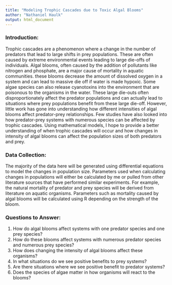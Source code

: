 ```yaml
---
title: "Modeling Trophic Cascades due to Toxic Algal Blooms"
author: "Nathaniel Haulk"
output: html_document
---
```



### Introduction:

Trophic cascades are a phenomenon where a change in the number of predators that lead to large shifts in prey populations. These are often caused by extreme environmental events leading to large die-offs of individuals. Algal blooms, often caused by the addition of pollutants like nitrogen and phosphate, are a major cause of mortality in aquatic communities. these blooms decrease the amount of dissolved oxygen in a system and can lead to massive die off if water is made hypoxic. Some algae species can also release cyanotoxins into the environment that are poisonous to the organisms in the water. These large die-outs often disproportionately affect the predator populations and can actually lead to situations where prey populations benefit from these large die-off. However, little work has gone into understanding how different intensities of algal blooms affect predator-prey relationships. Few studies have also looked into how predator-prey systems with numerous species can be affected by trophic cascades. Using mathematical models, I hope to provide a better understanding of when trophic cascades will occur and how changes in intensity of algal blooms can affect the population sizes of both predators and prey.  

### Data Collection:

The majority of the data here will be generated using differential equations to model the changes in population size. Parameters used when calculating changes in populations will either be calculated by me or pulled from other literature sources that have performed similar experiments. For example, the natural mortality of predator and prey species will be derived from literature on aquatic organisms. Parameters such as mortality caused by algal blooms will be calculated using R depending on the strength of the bloom. 


### Questions to Answer:

1. How do algal blooms affect systems with one predator species and one prey species?   
2. How do these blooms affect systems with numerous predator species and numerous prey species?  
3. How does changing the intensity of algal blooms affect these organisms?  
4. In what situations do we see positive benefits to prey systems?  
5. Are there situations where we see positive benefit to predator systems?  
6. Does the species of algae matter in how organisms will react to the blooms? 

